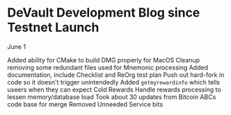 
# DeVault Development Blog since Testnet Launch

June 1

Added ability for CMake to build DMG properly for MacOS
Cleanup removing some redundant files used for Mnemonic processing
Added documentation, include Checklist and ReOrg test plan
Push out hard-fork in code so it doesn't trigger unintendedly
Added `getmyrewardinfo` which tells useers when they can expect Cold Rewards
Handle rewards processing to lessen memory/database load
Took about 30 updates from Bitcoin ABCs code base for merge
Removed Unneeded Service bits

